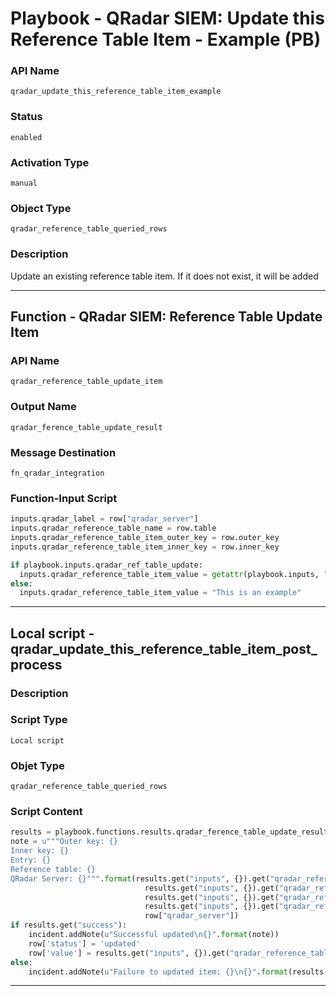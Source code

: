 <!--
    DO NOT MANUALLY EDIT THIS FILE
    THIS FILE IS AUTOMATICALLY GENERATED WITH resilient-sdk codegen
    Generated with resilient-sdk v49.1.51
-->

# Playbook - QRadar SIEM: Update this Reference Table Item - Example (PB)

### API Name
`qradar_update_this_reference_table_item_example`

### Status
`enabled`

### Activation Type
`manual`

### Object Type
`qradar_reference_table_queried_rows`

### Description
Update an existing reference table item. If it does not exist, it will be added


---
## Function - QRadar SIEM: Reference Table Update Item

### API Name
`qradar_reference_table_update_item`

### Output Name
`qradar_ference_table_update_result`

### Message Destination
`fn_qradar_integration`

### Function-Input Script
```python
inputs.qradar_label = row["qradar_server"]
inputs.qradar_reference_table_name = row.table
inputs.qradar_reference_table_item_outer_key = row.outer_key
inputs.qradar_reference_table_item_inner_key = row.inner_key

if playbook.inputs.qradar_ref_table_update:
  inputs.qradar_reference_table_item_value = getattr(playbook.inputs, "qradar_ref_table_update")
else:
  inputs.qradar_reference_table_item_value = "This is an example"
```

---

## Local script - qradar_update_this_reference_table_item_post_process

### Description


### Script Type
`Local script`

### Objet Type
`qradar_reference_table_queried_rows`

### Script Content
```python
results = playbook.functions.results.qradar_ference_table_update_result
note = u"""Outer key: {}
Inner key: {}
Entry: {}
Reference table: {}
QRadar Server: {}""".format(results.get("inputs", {}).get("qradar_reference_table_item_outer_key"),
                              results.get("inputs", {}).get("qradar_reference_table_item_inner_key"),
                              results.get("inputs", {}).get("qradar_reference_table_item_value"), 
                              results.get("inputs", {}).get("qradar_reference_table_name"),
                              row["qradar_server"])
if results.get("success"):
    incident.addNote(u"Successful updated\n{}".format(note))
    row['status'] = 'updated'
    row['value'] = results.get("inputs", {}).get("qradar_reference_table_item_value")
else:
    incident.addNote(u"Failure to updated item: {}\n{}".format(results.get("reason"), note))
```

---
